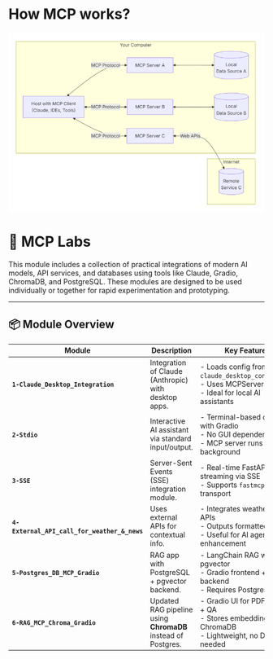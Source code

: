 # **How MCP works?**
![MCP Architeture](mcp.png)

# 🧠 MCP Labs

This module includes a collection of practical integrations of modern AI models, API services, and databases using tools like Claude, Gradio, ChromaDB, and PostgreSQL. These modules are designed to be used individually or together for rapid experimentation and prototyping.

---

## 📦 Module Overview


| Module                         | Description                                                                 | Key Features |
|-------------------------------|-----------------------------------------------------------------------------|--------------|
| **`1-Claude_Desktop_Integration`** | Integration of Claude (Anthropic) with desktop apps.                        | - Loads config from `claude_desktop_config.json`<br>- Uses MCPServer tools<br>- Ideal for local AI assistants |
| **`2-Stdio`**                     | Interactive AI assistant via standard input/output.                         | - Terminal-based chatbot with Gradio<br>- No GUI dependencies<br>- MCP server runs in background |
| **`3-SSE`**                       | Server-Sent Events (SSE) integration module.                                | - Real-time FastAPI streaming via SSE<br>- Supports `fastmcp.client` transport |
| **`4-External_API_call_for_weather_&_news`** | Uses external APIs for contextual info.                              | - Integrates weather/news APIs<br>- Outputs formatted results<br>- Useful for AI agent enhancement |
| **`5-Postgres_DB_MCP_Gradio`**   | RAG app with PostgreSQL + pgvector backend.                                 | - LangChain RAG with pgvector<br>- Gradio frontend + MCP backend<br>- Requires Postgres setup |
| **`6-RAG_MCP_Chroma_Gradio`**    | Updated RAG pipeline using **ChromaDB** instead of Postgres.                | - Gradio UI for PDF upload + QA<br>- Stores embeddings in ChromaDB<br>- Lightweight, no DB setup needed |
